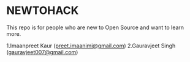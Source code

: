 # NEWTOHACK
This repo is for people who are new to Open Source and want to learn more.

1.Imaanpreet Kaur (preet.imaanimi@gmail.com)
2.Gauravjeet Singh (gauravjeet007@gmail.com)
